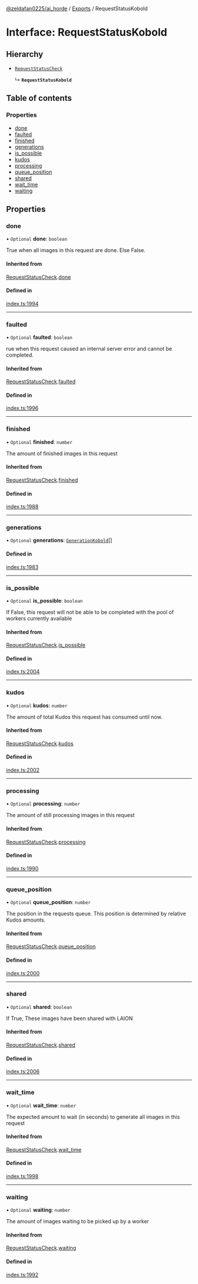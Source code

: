 [@zeldafan0225/ai_horde](../README.md) / [Exports](../modules.md) / RequestStatusKobold

# Interface: RequestStatusKobold

## Hierarchy

- [`RequestStatusCheck`](RequestStatusCheck.md)

  ↳ **`RequestStatusKobold`**

## Table of contents

### Properties

- [done](RequestStatusKobold.md#done)
- [faulted](RequestStatusKobold.md#faulted)
- [finished](RequestStatusKobold.md#finished)
- [generations](RequestStatusKobold.md#generations)
- [is\_possible](RequestStatusKobold.md#is_possible)
- [kudos](RequestStatusKobold.md#kudos)
- [processing](RequestStatusKobold.md#processing)
- [queue\_position](RequestStatusKobold.md#queue_position)
- [shared](RequestStatusKobold.md#shared)
- [wait\_time](RequestStatusKobold.md#wait_time)
- [waiting](RequestStatusKobold.md#waiting)

## Properties

### done

• `Optional` **done**: `boolean`

True when all images in this request are done. Else False.

#### Inherited from

[RequestStatusCheck](RequestStatusCheck.md).[done](RequestStatusCheck.md#done)

#### Defined in

[index.ts:1994](https://github.com/ZeldaFan0225/ai_horde/blob/a3ac80c/index.ts#L1994)

___

### faulted

• `Optional` **faulted**: `boolean`

rue when this request caused an internal server error and cannot be completed.

#### Inherited from

[RequestStatusCheck](RequestStatusCheck.md).[faulted](RequestStatusCheck.md#faulted)

#### Defined in

[index.ts:1996](https://github.com/ZeldaFan0225/ai_horde/blob/a3ac80c/index.ts#L1996)

___

### finished

• `Optional` **finished**: `number`

The amount of finished images in this request

#### Inherited from

[RequestStatusCheck](RequestStatusCheck.md).[finished](RequestStatusCheck.md#finished)

#### Defined in

[index.ts:1988](https://github.com/ZeldaFan0225/ai_horde/blob/a3ac80c/index.ts#L1988)

___

### generations

• `Optional` **generations**: [`GenerationKobold`](GenerationKobold.md)[]

#### Defined in

[index.ts:1983](https://github.com/ZeldaFan0225/ai_horde/blob/a3ac80c/index.ts#L1983)

___

### is\_possible

• `Optional` **is\_possible**: `boolean`

If False, this request will not be able to be completed with the pool of workers currently available

#### Inherited from

[RequestStatusCheck](RequestStatusCheck.md).[is_possible](RequestStatusCheck.md#is_possible)

#### Defined in

[index.ts:2004](https://github.com/ZeldaFan0225/ai_horde/blob/a3ac80c/index.ts#L2004)

___

### kudos

• `Optional` **kudos**: `number`

The amount of total Kudos this request has consumed until now.

#### Inherited from

[RequestStatusCheck](RequestStatusCheck.md).[kudos](RequestStatusCheck.md#kudos)

#### Defined in

[index.ts:2002](https://github.com/ZeldaFan0225/ai_horde/blob/a3ac80c/index.ts#L2002)

___

### processing

• `Optional` **processing**: `number`

The amount of still processing images in this request

#### Inherited from

[RequestStatusCheck](RequestStatusCheck.md).[processing](RequestStatusCheck.md#processing)

#### Defined in

[index.ts:1990](https://github.com/ZeldaFan0225/ai_horde/blob/a3ac80c/index.ts#L1990)

___

### queue\_position

• `Optional` **queue\_position**: `number`

The position in the requests queue. This position is determined by relative Kudos amounts.

#### Inherited from

[RequestStatusCheck](RequestStatusCheck.md).[queue_position](RequestStatusCheck.md#queue_position)

#### Defined in

[index.ts:2000](https://github.com/ZeldaFan0225/ai_horde/blob/a3ac80c/index.ts#L2000)

___

### shared

• `Optional` **shared**: `boolean`

If True, These images have been shared with LAION

#### Inherited from

[RequestStatusCheck](RequestStatusCheck.md).[shared](RequestStatusCheck.md#shared)

#### Defined in

[index.ts:2006](https://github.com/ZeldaFan0225/ai_horde/blob/a3ac80c/index.ts#L2006)

___

### wait\_time

• `Optional` **wait\_time**: `number`

The expected amount to wait (in seconds) to generate all images in this request

#### Inherited from

[RequestStatusCheck](RequestStatusCheck.md).[wait_time](RequestStatusCheck.md#wait_time)

#### Defined in

[index.ts:1998](https://github.com/ZeldaFan0225/ai_horde/blob/a3ac80c/index.ts#L1998)

___

### waiting

• `Optional` **waiting**: `number`

The amount of images waiting to be picked up by a worker

#### Inherited from

[RequestStatusCheck](RequestStatusCheck.md).[waiting](RequestStatusCheck.md#waiting)

#### Defined in

[index.ts:1992](https://github.com/ZeldaFan0225/ai_horde/blob/a3ac80c/index.ts#L1992)
